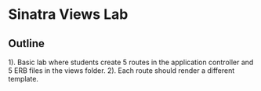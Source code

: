 # Sinatra Views Lab

## Outline

1). Basic lab where students create 5 routes in the application controller and 5 ERB files in the views folder. 2). Each route should render a different template. 